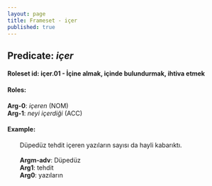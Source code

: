 ```yaml
---
layout: page
title: Frameset - içer
published: true
---
```

<h2>Predicate: <i>içer</i></h2>
<h4>Roleset id: içer.01 - İçine almak, içinde bulundurmak, ihtiva etmek<br>
<h4>Roles:</h4>
<b>Arg-0</b>: <i>içeren</i>  (NOM) <br>
<b>Arg-1</b>: <i>neyi içerdiği</i>  (ACC) <br>
<h4>Example:</h4>
&emsp;&emsp;Düpedüz tehdit içeren yazıların sayısı da hayli kabarıktı.<br><br>
&emsp;&emsp;<b>Argm-adv</b>:  Düpedüz<br>
&emsp;&emsp;<b>Arg1</b>:  tehdit<br>
&emsp;&emsp;<b>Arg0</b>:  yazıların<br>

